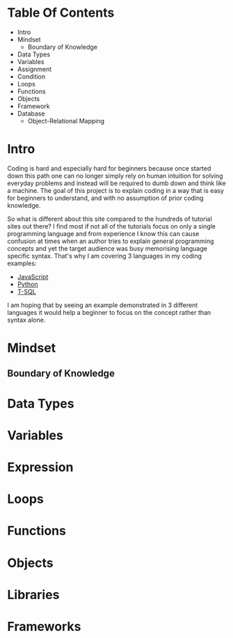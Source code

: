 # Table Of Contents
- Intro
- Mindset
  - Boundary of Knowledge 
- Data Types
- Variables
- Assignment
- Condition
- Loops
- Functions
- Objects
- Framework
- Database
  - Object-Relational Mapping
  
# Intro

Coding is hard and especially hard for beginners because once started down this path one can no longer simply rely on human intuition for solving everyday problems and instead will be required to dumb down and think like a machine. The goal of this project is to explain coding in a way that is easy for beginners to understand, and with no assumption of prior coding knowledge.

So what is different about this site compared to the hundreds of tutorial sites out there? I find most if not all of the tutorials focus on only a single programming language and from experience I know this can cause confusion at times when an author tries to explain general programming concepts and yet the target audience was busy memorising language specific syntax. That's why I am covering 3 languages in my coding examples: 

- [JavaScript](https://developer.mozilla.org/en-US/docs/Web/JavaScript)
- [Python](https://www.python.org/)
- [T-SQL](https://en.wikipedia.org/wiki/Transact-SQL)

I am hoping that by seeing an example demonstrated in 3 different languages it would help a beginner to focus on the concept rather than syntax alone. 

# Mindset

## Boundary of Knowledge

# Data Types

# Variables 

# Expression

# Loops

# Functions

# Objects

# Libraries

# Frameworks
